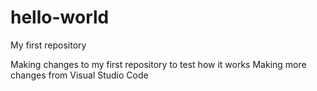 # hello-world
My first repository

Making changes to my first repository to test how it works
Making more changes from Visual Studio Code